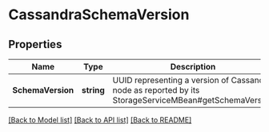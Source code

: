# CassandraSchemaVersion

## Properties
Name | Type | Description | Notes
------------ | ------------- | ------------- | -------------
**SchemaVersion** | **string** | UUID representing a version of Cassandra node as reported by its StorageServiceMBean#getSchemaVersion | [optional] [default to null]

[[Back to Model list]](../README.md#documentation-for-models) [[Back to API list]](../README.md#documentation-for-api-endpoints) [[Back to README]](../README.md)


